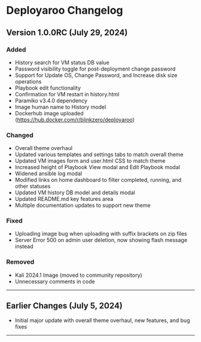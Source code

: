 # Deployaroo Changelog

## Version 1.0.0RC (July 29, 2024)

### Added
- History search for VM status DB value
- Password visibility toggle for post-deployment change password
- Support for Update OS, Change Password, and Increase disk size operations
- Playbook edit functionality
- Confirmation for VM restart in history.html
- Paramiko v3.4.0 dependency
- Image human name to History model
- Dockerhub image uploaded (https://hub.docker.com/r/blinkzero/deployaroo)

### Changed
- Overall theme overhaul
- Updated various templates and settings tabs to match overall theme
- Updated VM images form and user.html CSS to match theme
- Increased height of Playbook View modal and Edit Playbook modal
- Widened ansible log modal
- Modified links on home dashboard to filter completed, running, and other statuses
- Updated VM history DB model and details modal
- Updated README.md key features area
- Multiple documentation updates to support new theme

### Fixed
- Uploading image bug when uploading with suffix brackets on zip files
- Server Error 500 on admin user deletion, now showing flash message instead

### Removed
- Kali 2024.1 Image (moved to community repository)
- Unnecessary comments in code

---

## Earlier Changes (July 5, 2024)
- Initial major update with overall theme overhaul, new features, and bug fixes

---